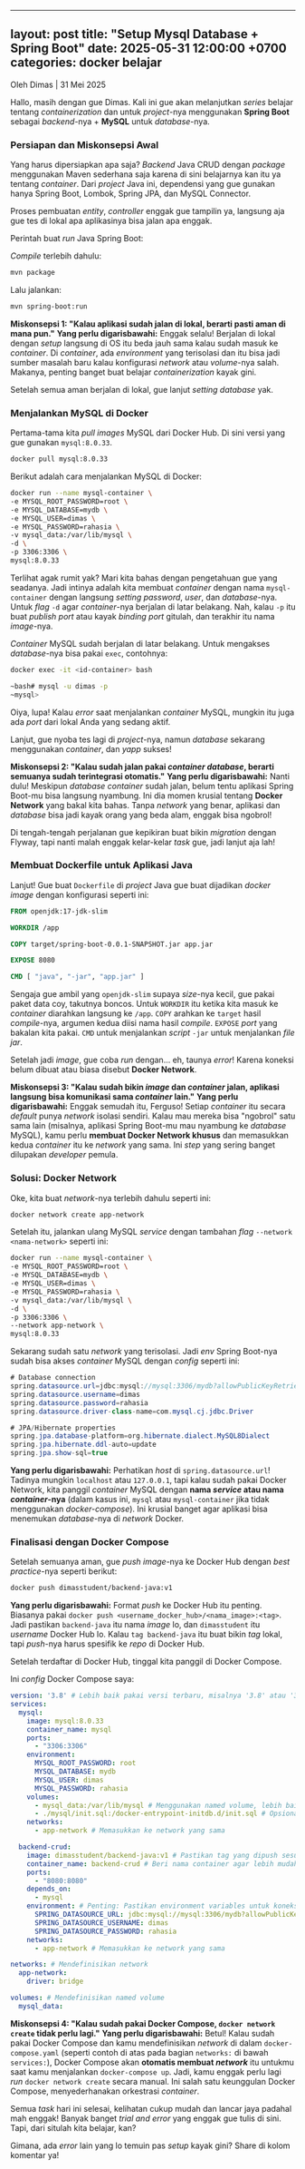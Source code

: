 

---
layout: post
title: "Setup Mysql Database + Spring Boot"
date: 2025-05-31 12:00:00 +0700
categories: docker belajar
---

Oleh Dimas | 31 Mei 2025

Hallo, masih dengan gue Dimas. Kali ini gue akan melanjutkan *series* belajar tentang *containerization* dan untuk *project*-nya menggunakan **Spring Boot** sebagai *backend*-nya + **MySQL** untuk *database*-nya.

### Persiapan dan Miskonsepsi Awal

Yang harus dipersiapkan apa saja? *Backend* Java CRUD dengan *package* menggunakan Maven sederhana saja karena di sini belajarnya kan itu ya tentang *container*. Dari *project* Java ini, dependensi yang gue gunakan hanya Spring Boot, Lombok, Spring JPA, dan MySQL Connector.

Proses pembuatan *entity*, *controller* enggak gue tampilin ya, langsung aja gue tes di lokal apa aplikasinya bisa jalan apa enggak.

Perintah buat *run* Java Spring Boot:

*Compile* terlebih dahulu:

```bash
mvn package
```

Lalu jalankan:

```bash
mvn spring-boot:run
```

**Miskonsepsi 1: "Kalau aplikasi sudah jalan di lokal, berarti pasti aman di mana pun."**
**Yang perlu digarisbawahi:** Enggak selalu! Berjalan di lokal dengan *setup* langsung di OS itu beda jauh sama kalau sudah masuk ke *container*. Di *container*, ada *environment* yang terisolasi dan itu bisa jadi sumber masalah baru kalau konfigurasi *network* atau *volume*-nya salah. Makanya, penting banget buat belajar *containerization* kayak gini.

Setelah semua aman berjalan di lokal, gue lanjut *setting database* yak.

### Menjalankan MySQL di Docker

Pertama-tama kita *pull images* MySQL dari Docker Hub. Di sini versi yang gue gunakan `mysql:8.0.33`.

```bash
docker pull mysql:8.0.33
```

Berikut adalah cara menjalankan MySQL di Docker:

```bash
docker run --name mysql-container \
-e MYSQL_ROOT_PASSWORD=root \
-e MYSQL_DATABASE=mydb \
-e MYSQL_USER=dimas \
-e MYSQL_PASSWORD=rahasia \
-v mysql_data:/var/lib/mysql \
-d \
-p 3306:3306 \
mysql:8.0.33
```

Terlihat agak rumit yak? Mari kita bahas dengan pengetahuan gue yang seadanya. Jadi intinya adalah kita membuat *container* dengan nama `mysql-container` dengan langsung *setting password*, *user*, dan *database*-nya. Untuk *flag* `-d` agar *container*-nya berjalan di latar belakang. Nah, kalau `-p` itu buat *publish port* atau kayak *binding port* gitulah, dan terakhir itu nama *image*-nya.

*Container* MySQL sudah berjalan di latar belakang. Untuk mengakses *database*-nya bisa pakai `exec`, contohnya:

```bash
docker exec -it <id-container> bash
```

```bash
~bash# mysql -u dimas -p
~mysql>
```

Oiya, lupa! Kalau *error* saat menjalankan *container* MySQL, mungkin itu juga ada *port* dari lokal Anda yang sedang aktif.

Lanjut, gue nyoba tes lagi di *project*-nya, namun *database* sekarang menggunakan *container*, dan *yapp* sukses!

**Miskonsepsi 2: "Kalau sudah jalan pakai *container database*, berarti semuanya sudah terintegrasi otomatis."**
**Yang perlu digarisbawahi:** Nanti dulu! Meskipun *database container* sudah jalan, belum tentu aplikasi Spring Boot-mu bisa langsung nyambung. Ini dia momen krusial tentang **Docker Network** yang bakal kita bahas. Tanpa *network* yang benar, aplikasi dan *database* bisa jadi kayak orang yang beda alam, enggak bisa ngobrol!

Di tengah-tengah perjalanan gue kepikiran buat bikin *migration* dengan Flyway, tapi nanti malah enggak kelar-kelar *task* gue, jadi lanjut aja lah!

### Membuat Dockerfile untuk Aplikasi Java

Lanjut! Gue buat `Dockerfile` di *project* Java gue buat dijadikan *docker image* dengan konfigurasi seperti ini:

```Dockerfile
FROM openjdk:17-jdk-slim

WORKDIR /app

COPY target/spring-boot-0.0.1-SNAPSHOT.jar app.jar

EXPOSE 8080

CMD [ "java", "-jar", "app.jar" ]
```

Sengaja gue ambil yang `openjdk-slim` supaya *size*-nya kecil, gue pakai paket data coy, takutnya boncos. Untuk `WORKDIR` itu ketika kita masuk ke *container* diarahkan langsung ke `/app`. `COPY` arahkan ke `target` hasil *compile*-nya, argumen kedua diisi nama hasil *compile*. `EXPOSE` *port* yang bakalan kita pakai. `CMD` untuk menjalankan *script* `-jar` untuk menjalankan *file jar*.

Setelah jadi *image*, gue coba *run* dengan... eh, taunya *error*! Karena koneksi belum dibuat atau biasa disebut **Docker Network**.

**Miskonsepsi 3: "Kalau sudah bikin *image* dan *container* jalan, aplikasi langsung bisa komunikasi sama *container* lain."**
**Yang perlu digarisbawahi:** Enggak semudah itu, Ferguso! Setiap *container* itu secara *default* punya *network* isolasi sendiri. Kalau mau mereka bisa "ngobrol" satu sama lain (misalnya, aplikasi Spring Boot-mu mau nyambung ke *database* MySQL), kamu perlu **membuat Docker Network khusus** dan memasukkan kedua *container* itu ke *network* yang sama. Ini *step* yang sering banget dilupakan *developer* pemula.

### Solusi: Docker Network

Oke, kita buat *network*-nya terlebih dahulu seperti ini:

```bash
docker network create app-network
```

Setelah itu, jalankan ulang MySQL *service* dengan tambahan *flag* `--network <nama-network>` seperti ini:

```bash
docker run --name mysql-container \
-e MYSQL_ROOT_PASSWORD=root \
-e MYSQL_DATABASE=mydb \
-e MYSQL_USER=dimas \
-e MYSQL_PASSWORD=rahasia \
-v mysql_data:/var/lib/mysql \
-d \
-p 3306:3306 \
--network app-network \
mysql:8.0.33
```

Sekarang sudah satu *network* yang terisolasi. Jadi *env* Spring Boot-nya sudah bisa akses *container* MySQL dengan *config* seperti ini:

```java
# Database connection
spring.datasource.url=jdbc:mysql://mysql:3306/mydb?allowPublicKeyRetrieval=true&useSSL=false
spring.datasource.username=dimas
spring.datasource.password=rahasia
spring.datasource.driver-class-name=com.mysql.cj.jdbc.Driver

# JPA/Hibernate properties
spring.jpa.database-platform=org.hibernate.dialect.MySQL8Dialect
spring.jpa.hibernate.ddl-auto=update
spring.jpa.show-sql=true
```
**Yang perlu digarisbawahi:** Perhatikan *host* di `spring.datasource.url`! Tadinya mungkin `localhost` atau `127.0.0.1`, tapi kalau sudah pakai Docker Network, kita panggil *container* MySQL dengan **nama *service* atau nama *container*-nya** (dalam kasus ini, `mysql` atau `mysql-container` jika tidak menggunakan *docker-compose*). Ini krusial banget agar aplikasi bisa menemukan *database*-nya di *network* Docker.

### Finalisasi dengan Docker Compose

Setelah semuanya aman, gue *push image*-nya ke Docker Hub dengan *best practice*-nya seperti berikut:

```bash
docker push dimasstudent/backend-java:v1
```
**Yang perlu digarisbawahi:** Format *push* ke Docker Hub itu penting. Biasanya pakai `docker push <username_docker_hub>/<nama_image>:<tag>`. Jadi pastikan `backend-java` itu nama *image* lo, dan `dimasstudent` itu *username* Docker Hub lo. Kalau `tag backend-java` itu buat bikin *tag* lokal, tapi *push*-nya harus spesifik ke *repo* di Docker Hub.

Setelah terdaftar di Docker Hub, tinggal kita panggil di Docker Compose.

Ini *config* Docker Compose saya:

```yaml
version: '3.8' # Lebih baik pakai versi terbaru, misalnya '3.8' atau '3.9'
services:
  mysql:
    image: mysql:8.0.33
    container_name: mysql
    ports:
      - "3306:3306"
    environment:
      MYSQL_ROOT_PASSWORD: root
      MYSQL_DATABASE: mydb
      MYSQL_USER: dimas
      MYSQL_PASSWORD: rahasia
    volumes:
      - mysql_data:/var/lib/mysql # Menggunakan named volume, lebih baik untuk persistensi data
      - ./mysql/init.sql:/docker-entrypoint-initdb.d/init.sql # Opsional, untuk inisialisasi database
    networks:
      - app-network # Memasukkan ke network yang sama

  backend-crud:
    image: dimasstudent/backend-java:v1 # Pastikan tag yang dipush sesuai
    container_name: backend-crud # Beri nama container agar lebih mudah diidentifikasi
    ports:
      - "8080:8080"
    depends_on:
      - mysql
    environment: # Penting: Pastikan environment variables untuk koneksi DB ada di sini juga
      SPRING_DATASOURCE_URL: jdbc:mysql://mysql:3306/mydb?allowPublicKeyRetrieval=true&useSSL=false
      SPRING_DATASOURCE_USERNAME: dimas
      SPRING_DATASOURCE_PASSWORD: rahasia
    networks:
      - app-network # Memasukkan ke network yang sama

networks: # Mendefinisikan network
  app-network:
    driver: bridge

volumes: # Mendefinisikan named volume
  mysql_data:
```

**Miskonsepsi 4: "Kalau sudah pakai Docker Compose, `docker network create` tidak perlu lagi."**
**Yang perlu digarisbawahi:** Betul! Kalau sudah pakai Docker Compose dan kamu mendefinisikan *network* di dalam `docker-compose.yaml` (seperti contoh di atas pada bagian `networks:` di bawah `services:`), Docker Compose akan **otomatis membuat *network*** itu untukmu saat kamu menjalankan `docker-compose up`. Jadi, kamu enggak perlu lagi *run* `docker network create` secara manual. Ini salah satu keunggulan Docker Compose, menyederhanakan orkestrasi *container*.

Semua *task* hari ini selesai, kelihatan cukup mudah dan lancar jaya padahal mah enggak! Banyak banget *trial and error* yang enggak gue tulis di sini. Tapi, dari situlah kita belajar, kan?

Gimana, ada *error* lain yang lo temuin pas *setup* kayak gini? Share di kolom komentar ya!
